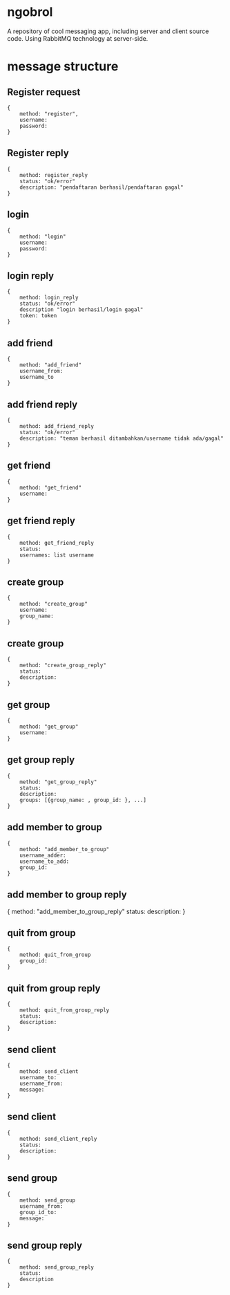 # ngobrol
A repository of cool messaging app, including server and client source code. Using RabbitMQ technology at server-side. 

# message structure

## Register request
```
{
    method: "register",
    username:
    password:
}
```

## Register reply
```
{
    method: register_reply
    status: "ok/error"
    description: "pendaftaran berhasil/pendaftaran gagal"
}
```


## login
```
{
    method: "login"
    username:
    password:
}
```

## login reply
```
{
    method: login_reply
    status: "ok/error"
    description "login berhasil/login gagal"
    token: token
}
```

## add friend
```
{
    method: "add_friend"
    username_from:
    username_to 
}
```

## add friend reply
```
{
    method: add_friend_reply
    status: "ok/error"
    description: "teman berhasil ditambahkan/username tidak ada/gagal"
}
```

## get friend
```
{
    method: "get_friend"
    username:
}
```

## get friend reply
```
{
    method: get_friend_reply
    status: 
    usernames: list username
}
```

## create group
```
{
    method: "create_group"
    username:
    group_name:
}
```

## create group
```
{
    method: "create_group_reply"
    status:
    description:
}
```

## get group
```
{
    method: "get_group"
    username:
}
```

## get group reply
```
{
    method: "get_group_reply"
    status:
    description:
    groups: [{group_name: , group_id: }, ...]
}
```

## add member to group
```
{
    method: "add_member_to_group"
    username_adder:
    username_to_add:
    group_id:
}
```

## add member to group reply
{
    method: "add_member_to_group_reply"
    status:
    description: 
}

## quit from group
```
{
    method: quit_from_group
    group_id:
}
```

## quit from group reply
```
{
    method: quit_from_group_reply
    status:
    description:
}
```

## send client
```
{
    method: send_client
    username_to:
    username_from:
    message:
}
```

## send client
```
{
    method: send_client_reply
    status:
    description:
}
```

## send group
```
{
    method: send_group
    username_from:
    group_id_to:
    message:
}
```

## send group reply
```
{
    method: send_group_reply
    status:
    description
}
```

